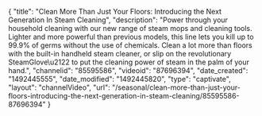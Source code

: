 {
    "title": "Clean More Than Just Your Floors: Introducing the Next Generation In Steam Cleaning",
    "description": "Power through your household cleaning with our new range of steam mops and cleaning tools. Lighter and more powerful than previous models, this line lets you kill up to 99.9% of germs without the use of chemicals. Clean a lot more than floors with the built-in handheld steam cleaner, or slip on the revolutionary SteamGlove\u2122 to put the cleaning power of steam in the palm of your hand.",
    "channelid": "85595586",
    "videoid": "87696394",
    "date_created": "1492445555",
    "date_modified": "1492445820",
    "type": "captivate",
    "layout": "channelVideo",
    "url": "\/seasonal\/clean-more-than-just-your-floors-introducing-the-next-generation-in-steam-cleaning\/85595586-87696394"
}